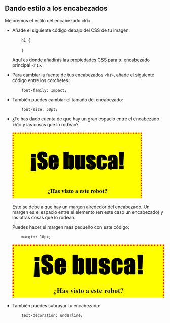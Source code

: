 ## Dando estilo a los encabezados

Mejoremos el estilo del encabezado `<h1>`.

+ Añade el siguiente código debajo del CSS de tu imagen:
    ```
        h1 {
        
        }
    ```    
    
    Aquí es donde añadirás las propiedades CSS para tu encabezado principal `<h1>`.

+ Para cambiar la fuente de tus encabezados `<h1>`, añade el siguiente código entre los corchetes:
    ```
        font-family: Impact;
    ```    

+ También puedes cambiar el tamaño del encabezado:
    ```
        font-size: 50pt;
    ```    

+ ¿Te has dado cuenta de que hay un gran espacio entre el encabezado `<h1>` y las cosas que lo rodean?
    
    ![captura de pantalla](images/wanted-h1-margin.png)
    
    Esto se debe a que hay un margen alrededor del encabezado. Un margen es el espacio entre el elemento (en este caso un encabezado) y las otras cosas que lo rodean.
    
    Puedes hacer el margen más pequeño con este código:
    ```
        margin: 10px;
    ```    
    
    ![captura de pantalla](images/wanted-h1-margin-small.png)

+ También puedes subrayar tu encabezado:
    ```
        text-decoration: underline;
    ```